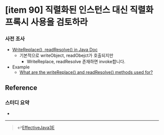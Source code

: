 # [item 90] 직렬화된 인스턴스 대신 직렬화 프록시 사용을 검토하라

### 사전 조사

- [WriteReplace(), readResolve() in Java Doc](https://docs.oracle.com/javase/7/docs/api/java/io/Serializable.html)
    - 기본적으로 writeObject, readObejct가 호출되지만
        - WriteReplace, readResolve 존재하면 invoke합니다.
- Example
    - [What are the writeReplace() and readResolve() methods used for?](http://www.jguru.com/faq/view.jsp?EID=44039)
## Reference

### 스터디 요약
-
---

> :leftwards_arrow_with_hook:[EffectiveJava3E](/EffectiveJava3E/README.md)

